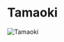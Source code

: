 # Tamaoki

![Tamaoki](https://static.wikia.nocookie.net/chainsaw-man/images/a/aa/Tamaoki.png/revision/latest?cb=20200412235453)

